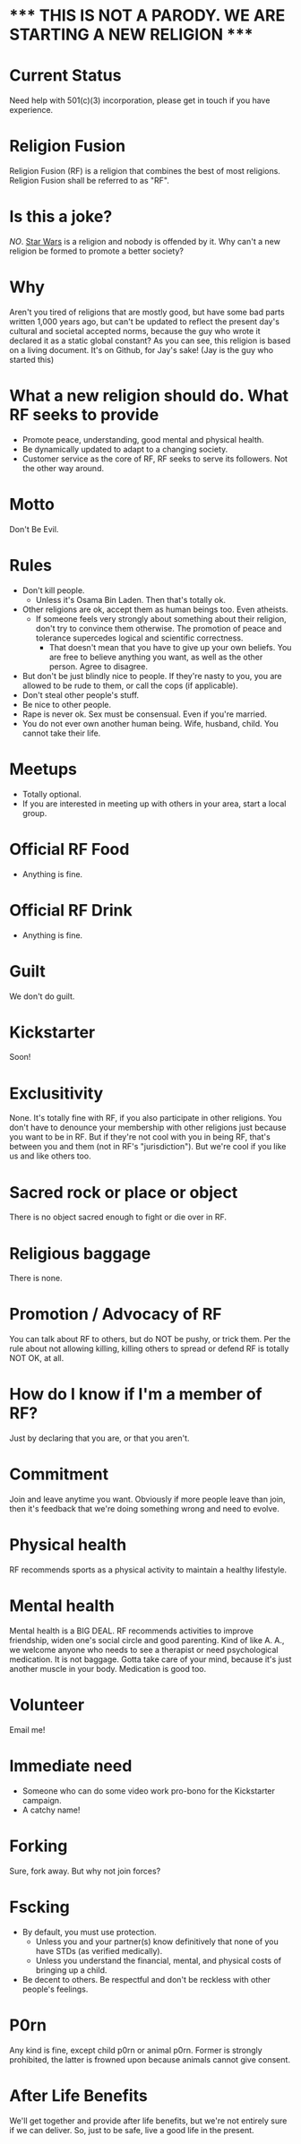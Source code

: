 # *** THIS IS NOT A PARODY. WE ARE STARTING A NEW RELIGION ***

# Current Status
Need help with 501(c)(3) incorporation, please get in touch if you have experience.

# Religion Fusion
Religion Fusion (RF) is a religion that combines the best of most religions. Religion Fusion shall be referred to as "RF".

# Is this a joke?
*NO*. [Star Wars](https://en.wikipedia.org/wiki/Jediism) is a religion and nobody is offended by it. Why can't a new religion be formed to promote a better society?

# Why
Aren't you tired of religions that are mostly good, but have some bad parts written 1,000 years ago, but can't be updated to reflect the present day's cultural and societal accepted norms, because the guy who wrote it declared it as a static global constant? As you can see, this religion is based on a living document. It's on Github, for Jay's sake! (Jay is the guy who started this)

# What a new religion should do. What RF seeks to provide
* Promote peace, understanding, good mental and physical health.
* Be dynamically updated to adapt to a changing society.
* Customer service as the core of RF, RF seeks to serve its followers. Not the other way around.

# Motto
Don't Be Evil.

# Rules
* Don't kill people.
  * Unless it's Osama Bin Laden. Then that's totally ok.
* Other religions are ok, accept them as human beings too. Even atheists.
  * If someone feels very strongly about something about their religion, don't try to convince them otherwise. The promotion of peace and tolerance supercedes logical and scientific correctness.
    * That doesn't mean that you have to give up your own beliefs. You are free to believe anything you want, as well as the other person. Agree to disagree.
* But don't be just blindly nice to people. If they're nasty to you, you are allowed to be rude to them, or call the cops (if applicable).
* Don't steal other people's stuff.
* Be nice to other people.
* Rape is never ok. Sex must be consensual. Even if you're married.
* You do not ever own another human being. Wife, husband, child. You cannot take their life.

# Meetups
* Totally optional.
* If you are interested in meeting up with others in your area, start a local group.

# Official RF Food
* Anything is fine.

# Official RF Drink
* Anything is fine.

# Guilt
We don't do guilt.

# Kickstarter
Soon!

# Exclusitivity
None. It's totally fine with RF, if you also participate in other religions. You don't have to denounce your membership with other religions just because you want to be in RF. But if they're not cool with you in being RF, that's between you and them (not in RF's "jurisdiction"). But we're cool if you like us and like others too.

# Sacred rock or place or object
There is no object sacred enough to fight or die over in RF.

# Religious baggage
There is none.

# Promotion / Advocacy of RF
You can talk about RF to others, but do NOT be pushy, or trick them. Per the rule about not allowing killing, killing others to spread or defend RF is totally NOT OK, at all.

# How do I know if I'm a member of RF?
Just by declaring that you are, or that you aren't.

# Commitment
Join and leave anytime you want. Obviously if more people leave than join, then it's feedback that we're doing something wrong and need to evolve.

# Physical health
RF recommends sports as a physical activity to maintain a healthy lifestyle.

# Mental health
Mental health is a BIG DEAL. RF recommends activities to improve friendship, widen one's social circle and good parenting. Kind of like A. A., we welcome anyone who needs to see a therapist or need psychological medication. It is not baggage. Gotta take care of your mind, because it's just another muscle in your body. Medication is good too.

# Volunteer
Email me!

# Immediate need
* Someone who can do some video work pro-bono for the Kickstarter campaign.
* A catchy name!

# Forking
Sure, fork away. But why not join forces?

# Fscking
* By default, you must use protection.
  * Unless you and your partner(s) know definitively that none of you have STDs (as verified medically).
  * Unless you understand the financial, mental, and physical costs of bringing up a child.
* Be decent to others. Be respectful and don't be reckless with other people's feelings.

# P0rn
Any kind is fine, except child p0rn or animal p0rn. Former is strongly prohibited, the latter is frowned upon because animals cannot give consent.

# After Life Benefits
We'll get together and provide after life benefits, but we're not entirely sure if we can deliver. So, just to be safe, live a good life in the present.

